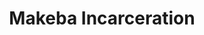 ---
title: Makeba Incarceration
categories: ['incarceration']
contributors: charles and makeba
excerpt: >
  "What if we could develop some type of image that would spark a conversation about the disparity in which Black people are given Death By Incarceration sentences compared to White [people]…"
images:
    - makeba-1-web.jpg
featured: true
featured_order: 1
---